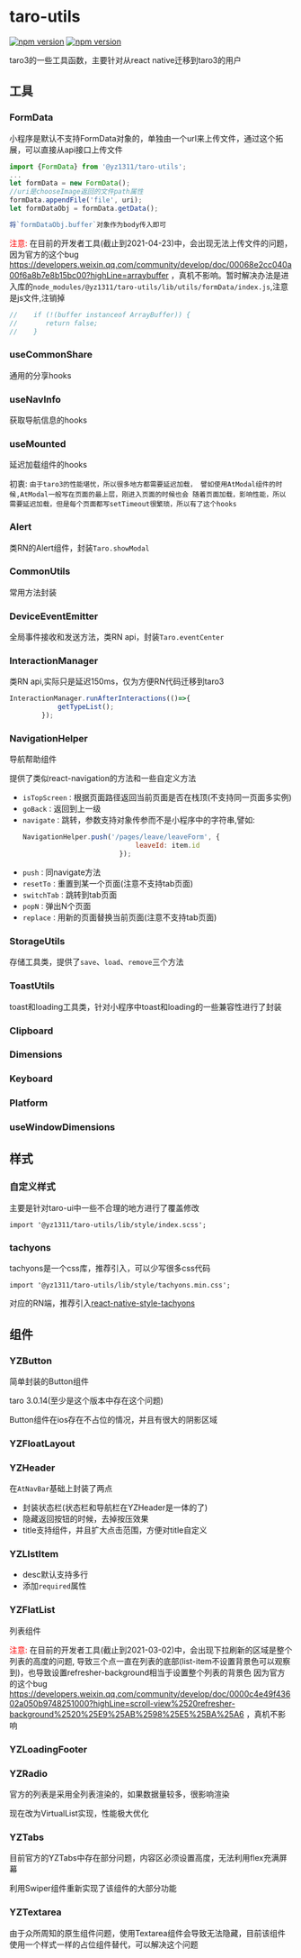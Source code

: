 # taro-utils
[![npm version](http://img.shields.io/npm/v/@yz1311/taro-utils.svg?style=flat-square)](https://npmjs.org/package/@yz1311/taro-utils "View this project on npm")
[![npm version](http://img.shields.io/npm/dm/@yz1311/taro-utils.svg?style=flat-square)](https://npmjs.org/package/@yz1311/taro-utils "View this project on npm")

taro3的一些工具函数，主要针对从react native迁移到taro3的用户


## 工具

### FormData

小程序是默认不支持FormData对象的，单独由一个url来上传文件，通过这个拓展，可以直接从api接口上传文件
```javascript
import {FormData} from '@yz1311/taro-utils';
...
let formData = new FormData();
//uri是chooseImage返回的文件path属性
formData.appendFile('file', uri);
let formDataObj = formData.getData();

将`formDataObj.buffer`对象作为body传入即可
```

<font color="red">注意:</font> 在目前的开发者工具(截止到2021-04-23)中，会出现无法上传文件的问题，
因为官方的这个bug 
https://developers.weixin.qq.com/community/develop/doc/00068e2cc040a00f6a8b7e8b15bc00?highLine=arraybuffer
，真机不影响。暂时解决办法是进入库的`node_modules/@yz1311/taro-utils/lib/utils/formData/index.js`,注意是js文件,注销掉
```javascript
//    if (!(buffer instanceof ArrayBuffer)) {
//       return false;
//    }
```


### useCommonShare

通用的分享hooks

### useNavInfo

获取导航信息的hooks

### useMounted

延迟加载组件的hooks

初衷: `由于taro3的性能堪忧，所以很多地方都需要延迟加载，
譬如使用AtModal组件的时候,AtModal一般写在页面的最上层，刚进入页面的时候也会
随着页面加载，影响性能，所以需要延迟加载，但是每个页面都写setTimeout很繁琐，所以有了这个hooks`

### Alert

类RN的Alert组件，封装`Taro.showModal`

### CommonUtils

常用方法封装

### DeviceEventEmitter

全局事件接收和发送方法，类RN api，封装`Taro.eventCenter`

### InteractionManager

类RN api,实际只是延迟150ms，仅为方便RN代码迁移到taro3
```javascript
InteractionManager.runAfterInteractions(()=>{
            getTypeList();
        });
```

### NavigationHelper
导航帮助组件

提供了类似react-navigation的方法和一些自定义方法

* `isTopScreen：`根据页面路径返回当前页面是否在栈顶(不支持同一页面多实例)
* `goBack：`返回到上一级
* `navigate：`跳转，参数支持对象传参而不是小程序中的字符串,譬如:
  ```javascript
  NavigationHelper.push('/pages/leave/leaveForm', {
                              leaveId: item.id
                          });
  ```
* `push：`同navigate方法
* `resetTo：`重置到某一个页面(注意不支持tab页面)
* `switchTab：`跳转到tab页面
* `popN：`弹出N个页面
* `replace：`用新的页面替换当前页面(注意不支持tab页面)

### StorageUtils

存储工具类，提供了`save`、`load`、`remove`三个方法

### ToastUtils

toast和loading工具类，针对小程序中toast和loading的一些兼容性进行了封装

### Clipboard

### Dimensions

### Keyboard

### Platform

### useWindowDimensions


## 样式

### 自定义样式
主要是针对taro-ui中一些不合理的地方进行了覆盖修改
```
import '@yz1311/taro-utils/lib/style/index.scss';
```

### tachyons
tachyons是一个css库，推荐引入，可以少写很多css代码
```
import '@yz1311/taro-utils/lib/style/tachyons.min.css';
```

对应的RN端，推荐引入[react-native-style-tachyons](https://github.com/tachyons-css/react-native-style-tachyons)

## 组件

### YZButton

简单封装的Button组件

taro 3.0.14(至少是这个版本中存在这个问题)

Button组件在ios存在不占位的情况，并且有很大的阴影区域

### YZFloatLayout

### YZHeader
在`AtNavBar`基础上封装了两点
* 封装状态栏(状态栏和导航栏在YZHeader是一体的了)
* 隐藏返回按钮的时候，去掉按压效果
* title支持组件，并且扩大点击范围，方便对title自定义

### YZLIstItem

* desc默认支持多行
* 添加`required`属性

### YZFlatList

列表组件

<font color="red">注意:</font> 在目前的开发者工具(截止到2021-03-02)中，会出现下拉刷新的区域是整个列表的高度的问题,
导致三个点一直在列表的底部(list-item不设置背景色可以观察到)，也导致设置refresher-background相当于设置整个列表的背景色
因为官方的这个bug 
https://developers.weixin.qq.com/community/develop/doc/0000c4e49f43602a050b9748251000?highLine=scroll-view%2520refresher-background%2520%25E9%25AB%2598%25E5%25BA%25A6
，真机不影响

### YZLoadingFooter


### YZRadio

官方的列表是采用全列表渲染的，如果数据量较多，很影响渲染

现在改为VirtualList实现，性能极大优化


### YZTabs

目前官方的YZTabs中存在部分问题，内容区必须设置高度，无法利用flex充满屏幕

利用Swiper组件重新实现了该组件的大部分功能


### YZTextarea

由于众所周知的原生组件问题，使用Textarea组件会导致无法隐藏，目前该组件使用一个样式一样的占位组件替代，可以解决这个问题

